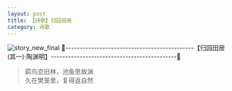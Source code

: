 ```yaml
---
layout: post
title: 【诗歌】归园田居
category: 诗歌
---
```

![story_new_final](http://rjbwi03xh.hd-bkt.clouddn.com/img/story_new_final_0322.png)
🍑---------------------------------------------【归园田居(其一)·陶渊明】--------------------------------------------🍑
>羁鸟恋旧林，池鱼思故渊<br/>
>久在樊笼里，复得返自然<br/>


